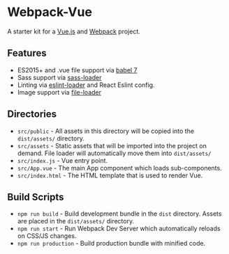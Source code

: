 # Webpack-Vue

A starter kit for a [Vue.js](https://vuejs.org) and [Webpack](https://webpack.js.org/) project.

## Features

- ES2015+ and .vue file support via [babel 7](https://babeljs.io/)
- Sass support via [sass-loader](https://github.com/webpack-contrib/sass-loader)
- Linting via [eslint-loader](https://github.com/webpack-contrib/eslint-loader) and React Eslint config.
- Image support via [file-loader](https://github.com/webpack-contrib/file-loader)

## Directories

- `src/public` - All assets in this directory will be copied into the `dist/assets/` directory.
- `src/assets` - Static assets that will be imported into the project on demand. File loader will automatically move them into `dist/assets/`
- `src/index.js` - Vue entry point.
- `src/App.vue` - The main App component which loads sub-components.
- `src/index.html` - The HTML template that is used to render Vue.

## Build Scripts
- `npm run build` - Build development bundle in the `dist` directory. Assets are placed in the `dist/assets/` directory.
- `npm run start` - Run Webpack Dev Server which automatically reloads on CSS/JS changes.
- `npm run production` - Build production bundle with minified code.